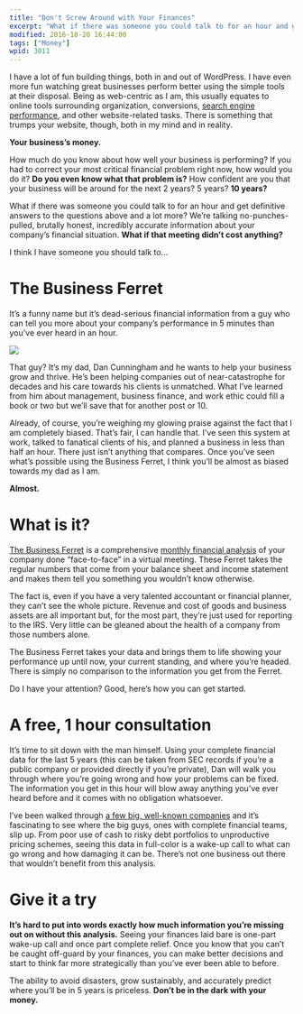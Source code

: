 ```yaml
---
title: "Don't Screw Around with Your Finances"
excerpt: "What if there was someone you could talk to for an hour and get definitive answers to the questions above and a lot more?"
modified: 2016-10-20 16:44:00
tags: ["Money"]
wpid: 3011
---
```



I have a lot of fun building things, both in and out of WordPress. I have even more fun watching great businesses perform better using the simple tools at their disposal. Being as web-centric as I am, this usually equates to online tools surrounding organization, conversions, [search engine performance](/tag/seo/), and other website-related tasks. There is something that trumps your website, though, both in my mind and in reality.

**Your business’s money.**

How much do you know about how well your business is performing? If you had to correct your most critical financial problem right now, how would you do it? **Do you even know what that problem is?** How confident are you that your business will be around for the next 2 years? 5 years? **10 years?**

What if there was someone you could talk to for an hour and get definitive answers to the questions above and a lot more? We’re talking no-punches-pulled, brutally honest, incredibly accurate information about your company’s financial situation. **What if that meeting didn’t cost anything?**

I think I have someone you should talk to…

The Business Ferret
===================

It’s a funny name but it’s dead-serious financial information from a guy who can tell you more about your company’s performance in 5 minutes than you’ve ever heard in an hour.

[![](https://thebusinessferret.com/wp-content/uploads/2011/11/dad_sq.jpg)](http://thebusinessferret.com/the-team/)

That guy? It’s my dad, Dan Cunningham and he wants to help your business grow and thrive. He’s been helping companies out of near-catastrophe for decades and his care towards his clients is unmatched. What I’ve learned from him about management, business finance, and work ethic could fill a book or two but we’ll save that for another post or 10.

Already, of course, you’re weighing my glowing praise against the fact that I am completely biased. That’s fair, I can handle that. I’ve seen this system at work, talked to fanatical clients of his, and planned a business in less than half an hour. There just isn’t anything that compares. Once you’ve seen what’s possible using the Business Ferret, I think you’ll be almost as biased towards my dad as I am.

**Almost.**

What is it?
===========

[The Business Ferret](http://thebusinessferret.com/) is a comprehensive [monthly financial analysis](http://thebusinessferret.com/financial-analysis-samples/) of your company done “face-to-face” in a virtual meeting. These Ferret takes the regular numbers that come from your balance sheet and income statement and makes them tell you something you wouldn’t know otherwise.

The fact is, even if you have a very talented accountant or financial planner, they can’t see the whole picture. Revenue and cost of goods and business assets are all important but, for the most part, they’re just used for reporting to the IRS. Very little can be gleaned about the health of a company from those numbers alone.

The Business Ferret takes your data and brings them to life showing your performance up until now, your current standing, and where you’re headed. There is simply no comparison to the information you get from the Ferret.

Do I have your attention? Good, here’s how you can get started.

A free, 1 hour consultation
===========================

It’s time to sit down with the man himself. Using your complete financial data for the last 5 years (this can be taken from SEC records if you’re a public company or provided directly if you’re private), Dan will walk you through where you’re going wrong and how your problems can be fixed. The information you get in this hour will blow away anything you’ve ever heard before and it comes with no obligation whatsoever.

I’ve been walked through [a few big, well-known companies](http://thebusinessferret.com/category/financial-analysis-reports/) and it’s fascinating to see where the big guys, ones with complete financial teams, slip up. From poor use of cash to risky debt portfolios to unproductive pricing schemes, seeing this data in full-color is a wake-up call to what can go wrong and how damaging it can be. There’s not one business out there that wouldn’t benefit from this analysis.

Give it a try
=============

**It’s hard to put into words exactly how much information you’re missing out on without this analysis.** Seeing your finances laid bare is one-part wake-up call and once part complete relief. Once you know that you can’t be caught off-guard by your finances, you can make better decisions and start to think far more strategically than you’ve ever been able to before.

The ability to avoid disasters, grow sustainably, and accurately predict where you’ll be in 5 years is priceless. **Don’t be in the dark with your money.**
